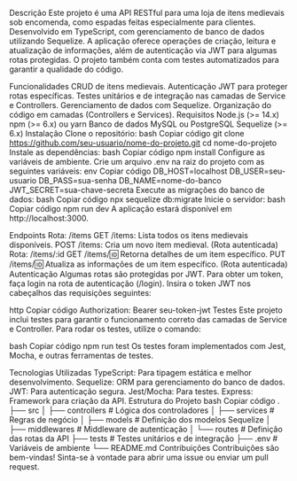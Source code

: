 Descrição
Este projeto é uma API RESTful para uma loja de itens medievais sob encomenda, como espadas feitas especialmente para clientes.
Desenvolvido em TypeScript, com gerenciamento de banco de dados utilizando Sequelize. A aplicação oferece operações de criação, leitura e atualização de informações, além de autenticação via JWT para algumas rotas protegidas.
O projeto também conta com testes automatizados para garantir a qualidade do código.

Funcionalidades
CRUD de itens medievais.
Autenticação JWT para proteger rotas específicas.
Testes unitários e de integração nas camadas de Service e Controllers.
Gerenciamento de dados com Sequelize.
Organização do código em camadas (Controllers e Services).
Requisitos
Node.js (>= 14.x)
npm (>= 6.x) ou yarn
Banco de dados MySQL ou PostgreSQL
Sequelize (>= 6.x)
Instalação
Clone o repositório:
bash
Copiar código
git clone https://github.com/seu-usuario/nome-do-projeto.git
cd nome-do-projeto
Instale as dependências:
bash
Copiar código
npm install
Configure as variáveis de ambiente. Crie um arquivo .env na raiz do projeto com as seguintes variáveis:
env
Copiar código
DB_HOST=localhost
DB_USER=seu-usuario
DB_PASS=sua-senha
DB_NAME=nome-do-banco
JWT_SECRET=sua-chave-secreta
Execute as migrações do banco de dados:
bash
Copiar código
npx sequelize db:migrate
Inicie o servidor:
bash
Copiar código
npm run dev
A aplicação estará disponível em http://localhost:3000.

Endpoints
Rota: /items
GET /items: Lista todos os itens medievais disponíveis.
POST /items: Cria um novo item medieval. (Rota autenticada)
Rota: /items/:id
GET /items/:id: Retorna detalhes de um item específico.
PUT /items/:id: Atualiza as informações de um item específico. (Rota autenticada)
Autenticação
Algumas rotas são protegidas por JWT. Para obter um token, faça login na rota de autenticação (/login). Insira o token JWT nos cabeçalhos das requisições seguintes:

http
Copiar código
Authorization: Bearer seu-token-jwt
Testes
Este projeto inclui testes para garantir o funcionamento correto das camadas de Service e Controller. Para rodar os testes, utilize o comando:

bash
Copiar código
npm run test
Os testes foram implementados com Jest, Mocha, e outras ferramentas de testes.

Tecnologias Utilizadas
TypeScript: Para tipagem estática e melhor desenvolvimento.
Sequelize: ORM para gerenciamento do banco de dados.
JWT: Para autenticação segura.
Jest/Mocha: Para testes.
Express: Framework para criação da API.
Estrutura do Projeto
bash
Copiar código
.
├── src
│   ├── controllers  # Lógica dos controladores
│   ├── services     # Regras de negócio
│   ├── models       # Definição dos modelos Sequelize
│   ├── middlewares  # Middleware de autenticação
│   └── routes       # Definição das rotas da API
├── tests            # Testes unitários e de integração
├── .env             # Variáveis de ambiente
└── README.md
Contribuições
Contribuições são bem-vindas! Sinta-se à vontade para abrir uma issue ou enviar um pull request.
